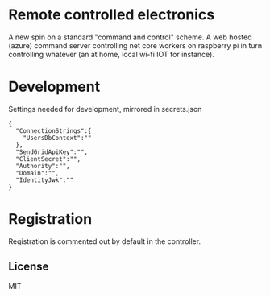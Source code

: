 # Remote controlled electronics
A new spin on a standard "command and control" scheme. A web hosted (azure) command server controlling net core workers on raspberry pi in turn controlling whatever (an at home, local wi-fi IOT for instance).

# Development
Settings needed for development, mirrored in secrets.json
```
{  
  "ConnectionStrings":{
    "UsersDbContext":""
  },
  "SendGridApiKey":"",
  "ClientSecret":"",
  "Authority":"",
  "Domain":"",
  "IdentityJwk":""
}
```

# Registration
Registration is commented out by default in the controller.

License
----
MIT